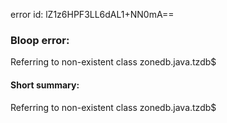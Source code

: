 error id: lZ1z6HPF3LL6dAL1+NN0mA==
### Bloop error:

Referring to non-existent class zonedb.java.tzdb$
#### Short summary: 

Referring to non-existent class zonedb.java.tzdb$